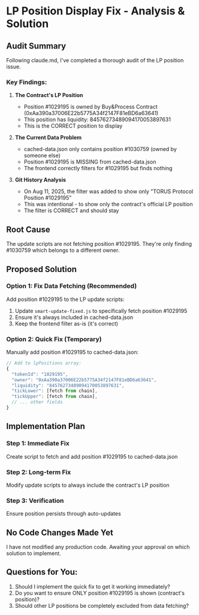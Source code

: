 # LP Position Display Fix - Analysis & Solution

## Audit Summary

Following claude.md, I've completed a thorough audit of the LP position issue.

### Key Findings:

1. **The Contract's LP Position**
   - Position #1029195 is owned by Buy&Process Contract (0xAa390a37006E22b5775A34f2147F81eBD6a63641)
   - This position has liquidity: 84576273489094170053897631
   - This is the CORRECT position to display

2. **The Current Data Problem**
   - cached-data.json only contains position #1030759 (owned by someone else)
   - Position #1029195 is MISSING from cached-data.json
   - The frontend correctly filters for #1029195 but finds nothing

3. **Git History Analysis**
   - On Aug 11, 2025, the filter was added to show only "TORUS Protocol Position #1029195"
   - This was intentional - to show only the contract's official LP position
   - The filter is CORRECT and should stay

## Root Cause
The update scripts are not fetching position #1029195. They're only finding #1030759 which belongs to a different owner.

## Proposed Solution

### Option 1: Fix Data Fetching (Recommended)
Add position #1029195 to the LP update scripts:

1. Update `smart-update-fixed.js` to specifically fetch position #1029195
2. Ensure it's always included in cached-data.json
3. Keep the frontend filter as-is (it's correct)

### Option 2: Quick Fix (Temporary)
Manually add position #1029195 to cached-data.json:

```javascript
// Add to lpPositions array:
{
  "tokenId": "1029195",
  "owner": "0xAa390a37006E22b5775A34f2147F81eBD6a63641",
  "liquidity": "84576273489094170053897631",
  "tickLower": [fetch from chain],
  "tickUpper": [fetch from chain],
  // ... other fields
}
```

## Implementation Plan

### Step 1: Immediate Fix
Create script to fetch and add position #1029195 to cached-data.json

### Step 2: Long-term Fix  
Modify update scripts to always include the contract's LP position

### Step 3: Verification
Ensure position persists through auto-updates

## No Code Changes Made Yet
I have not modified any production code. Awaiting your approval on which solution to implement.

## Questions for You:
1. Should I implement the quick fix to get it working immediately?
2. Do you want to ensure ONLY position #1029195 is shown (contract's position)?
3. Should other LP positions be completely excluded from data fetching?